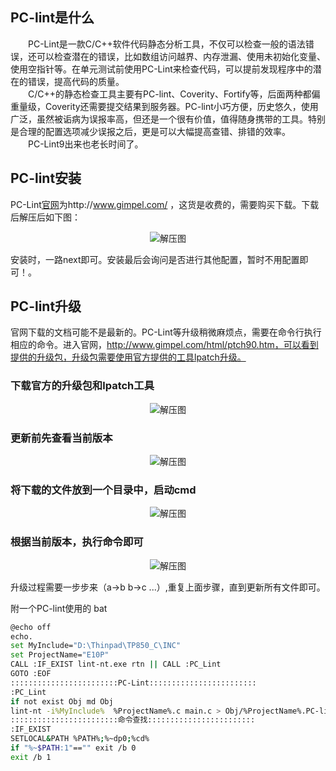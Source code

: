 ## PC-lint是什么

　　PC-Lint是一款C/C++软件代码静态分析工具，不仅可以检查一般的语法错误，还可以检查潜在的错误，比如数组访问越界、内存泄漏、使用未初始化变量、使用空指针等。在单元测试前使用PC-Lint来检查代码，可以提前发现程序中的潜在的错误，提高代码的质量。      
　　C/C++的静态检查工具主要有PC-lint、Coverity、Fortify等，后面两种都偏重量级，Coverity还需要提交结果到服务器。PC-lint小巧方便，历史悠久，使用广泛，虽然被诟病为误报率高，但还是一个很有价值，值得随身携带的工具。特别是合理的配置选项减少误报之后，更是可以大幅提高查错、排错的效率。       
　　PC-Lint9出来也老长时间了。   

## PC-lint安装

PC-Lint[官网](http://www.gimpel.com/ )为http://www.gimpel.com/ ，这货是收费的，需要购买下载。下载后解压后如下图：
<p align="center">
  <img alt="解压图" src="https://github.com/ZCShou/Docs/blob/master/images/PC-lint/files.png">
</p>
安装时，一路next即可。安装最后会询问是否进行其他配置，暂时不用配置即可！。

## PC-lint升级

官网下载的文档可能不是最新的。PC-Lint等升级稍微麻烦点，需要在命令行执行相应的命令。进入官网，http://www.gimpel.com/html/ptch90.htm，可以看到提供的升级包，升级包需要使用官方提供的工具lpatch升级。

### 下载官方的升级包和lpatch工具

<p align="center">
  <img alt="解压图" src="https://github.com/ZCShou/Docs/blob/master/images/PC-lint/updates_files.png">
</p>  

### 更新前先查看当前版本
<p align="center">
  <img alt="解压图" src="https://github.com/ZCShou/Docs/blob/master/images/PC-lint/ver.png">
</p>  

### 将下载的文件放到一个目录中，启动cmd
<p align="center">
  <img alt="解压图" src="https://github.com/ZCShou/Docs/blob/master/images/PC-lint/updates_setup.png">
</p>

### 根据当前版本，执行命令即可
<p align="center">
  <img alt="解压图" src="https://github.com/ZCShou/Docs/blob/master/images/PC-lint/updates_setup_2.png">
</p>

升级过程需要一步步来（a->b b->c ...）,重复上面步骤，直到更新所有文件即可。

附一个PC-lint使用的 bat

``` bash
@echo off  
echo.  
set MyInclude="D:\Thinpad\TP850_C\INC"  
set ProjectName="E10P"  
CALL :IF_EXIST lint-nt.exe rtn || CALL :PC_Lint  
GOTO :EOF  
::::::::::::::::::::::::PC-Lint::::::::::::::::::::::::  
:PC_Lint  
if not exist Obj md Obj  
lint-nt -i%MyInclude%  %ProjectName%.c main.c > Obj/%ProjectName%.PC-lint.log  
::::::::::::::::::::::::命令查找::::::::::::::::::::::::  
:IF_EXIST  
SETLOCAL&PATH %PATH%;%~dp0;%cd%  
if "%~$PATH:1"=="" exit /b 0  
exit /b 1  
``` 